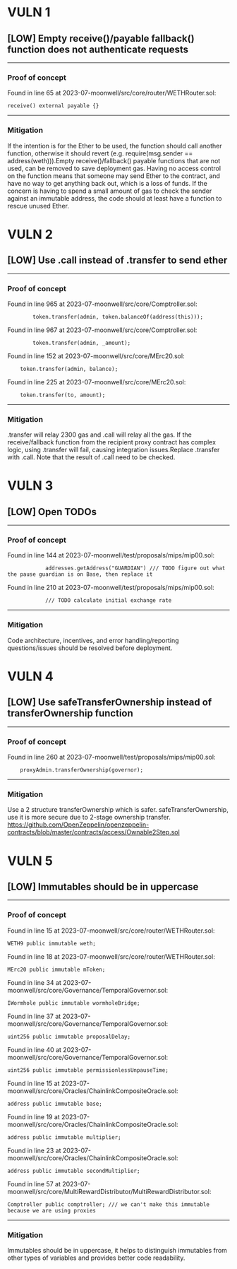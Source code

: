 # VULN 1 

## [LOW] Empty receive()/payable fallback() function does not authenticate requests
------------------------------------------------------------------------ 

### Proof of concept 

Found in line 65 at 2023-07-moonwell/src/core/router/WETHRouter.sol:

    receive() external payable {}

------------------------------------------------------------------------ 

### Mitigation 

If the intention is for the Ether to be used, the function should call another function, otherwise it should revert (e.g. require(msg.sender == address(weth))).Empty receive()/fallback() payable functions that are not used, can be removed to save deployment gas. Having no access control on the function means that someone may send Ether to the contract, and have no way to get anything back out, which is a loss of funds. If the concern is having to spend a small amount of gas to check the sender against an immutable address, the code should at least have a function to rescue unused Ether.










# VULN 2 

## [LOW] Use .call instead of .transfer to send ether
------------------------------------------------------------------------ 

### Proof of concept 

Found in line 965 at 2023-07-moonwell/src/core/Comptroller.sol:

            token.transfer(admin, token.balanceOf(address(this)));


Found in line 967 at 2023-07-moonwell/src/core/Comptroller.sol:

            token.transfer(admin, _amount);


Found in line 152 at 2023-07-moonwell/src/core/MErc20.sol:

    	token.transfer(admin, balance);


Found in line 225 at 2023-07-moonwell/src/core/MErc20.sol:

        token.transfer(to, amount);

------------------------------------------------------------------------ 

### Mitigation 

.transfer will relay 2300 gas and .call will relay all the gas. If the receive/fallback function from the recipient proxy contract has complex logic, using .transfer will fail, causing integration issues.Replace .transfer with .call. Note that the result of .call need to be checked.










# VULN 3 

## [LOW] Open TODOs
------------------------------------------------------------------------ 

### Proof of concept 

Found in line 144 at 2023-07-moonwell/test/proposals/mips/mip00.sol:

                addresses.getAddress("GUARDIAN") /// TODO figure out what the pause guardian is on Base, then replace it


Found in line 210 at 2023-07-moonwell/test/proposals/mips/mip00.sol:

                /// TODO calculate initial exchange rate

------------------------------------------------------------------------ 

### Mitigation 

Code architecture, incentives, and error handling/reporting questions/issues should be resolved before deployment.










# VULN 4 

## [LOW] Use safeTransferOwnership instead of transferOwnership function
------------------------------------------------------------------------ 

### Proof of concept 

Found in line 260 at 2023-07-moonwell/test/proposals/mips/mip00.sol:

        proxyAdmin.transferOwnership(governor);

------------------------------------------------------------------------ 

### Mitigation 

Use a 2 structure transferOwnership which is safer. safeTransferOwnership, use it is more secure due to 2-stage ownership transfer. https://github.com/OpenZeppelin/openzeppelin-contracts/blob/master/contracts/access/Ownable2Step.sol










# VULN 5 

## [LOW] Immutables should be in uppercase
------------------------------------------------------------------------ 

### Proof of concept 

Found in line 15 at 2023-07-moonwell/src/core/router/WETHRouter.sol:

    WETH9 public immutable weth;


Found in line 18 at 2023-07-moonwell/src/core/router/WETHRouter.sol:

    MErc20 public immutable mToken;


Found in line 34 at 2023-07-moonwell/src/core/Governance/TemporalGovernor.sol:

    IWormhole public immutable wormholeBridge;


Found in line 37 at 2023-07-moonwell/src/core/Governance/TemporalGovernor.sol:

    uint256 public immutable proposalDelay;


Found in line 40 at 2023-07-moonwell/src/core/Governance/TemporalGovernor.sol:

    uint256 public immutable permissionlessUnpauseTime;


Found in line 15 at 2023-07-moonwell/src/core/Oracles/ChainlinkCompositeOracle.sol:

    address public immutable base;


Found in line 19 at 2023-07-moonwell/src/core/Oracles/ChainlinkCompositeOracle.sol:

    address public immutable multiplier;


Found in line 23 at 2023-07-moonwell/src/core/Oracles/ChainlinkCompositeOracle.sol:

    address public immutable secondMultiplier;


Found in line 57 at 2023-07-moonwell/src/core/MultiRewardDistributor/MultiRewardDistributor.sol:

    Comptroller public comptroller; /// we can't make this immutable because we are using proxies

------------------------------------------------------------------------ 

### Mitigation 

Immutables should be in uppercase, it helps to distinguish immutables from other types of variables and provides better code readability.
